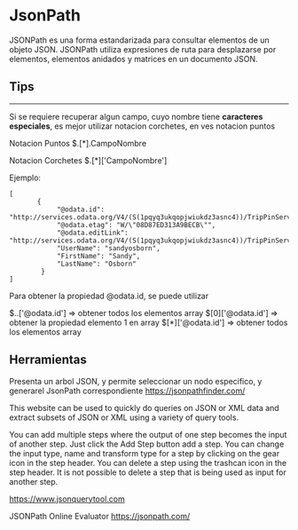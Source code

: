 
# JsonPath

JSONPath es una forma estandarizada para consultar elementos de un objeto JSON. JSONPath utiliza expresiones de ruta para desplazarse por elementos, elementos anidados y matrices en un documento JSON.

## Tips


----

Si se requiere recuperar algun campo, cuyo nombre tiene **caracteres especiales**, es mejor utilizar notacion corchetes, en ves notacion puntos

Notacion Puntos
$.[*].CampoNombre

Notacion Corchetes
$.[*]['CampoNombre']


Ejemplo:
```
[
       {
            "@odata.id": "http://services.odata.org/V4/(S(1pqyq3ukqopjwiukdz3asnc4))/TripPinServiceRW/People('sandyosborn')",
            "@odata.etag": "W/\"08D87ED313A9BECB\"",
            "@odata.editLink": "http://services.odata.org/V4/(S(1pqyq3ukqopjwiukdz3asnc4))/TripPinServiceRW/People('sandyosborn')",
            "UserName": "sandyosborn",
            "FirstName": "Sandy",
            "LastName": "Osborn"
        }
]
```

Para obtener la propiedad @odata.id, se puede utilizar

$..['@odata.id'] => obtener todos los elementos array
$[0]['@odata.id'] => obtener la propiedad elemento 1 en array
$[*]['@odata.id'] => obtener todos los elementos array



## Herramientas

Presenta un arbol JSON, y permite seleccionar un nodo especifico, y generarel JsonPath correspondiente
https://jsonpathfinder.com/


This website can be used to quickly do queries on JSON or XML data and extract subsets of JSON or XML using a variety of query tools.

You can add multiple steps where the output of one step becomes the input of another step. Just click the Add Step button add a step. You can change the input type, name and transform type for a step by clicking on the gear icon in the step header. You can delete a step using the trashcan icon in the step header. It is not possible to delete a step that is being used as input for another step.

https://www.jsonquerytool.com


JSONPath Online Evaluator
https://jsonpath.com/
